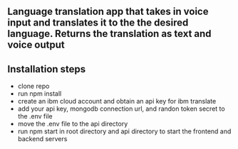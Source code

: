 ## Language translation app that takes in voice input and translates it to the the desired language. Returns the translation as text and voice output

## Installation steps
- clone repo
- run npm install
- create an ibm cloud account and obtain an api key for ibm translate
- add your api key, mongodb connection url, and randon token secret to the .env file
- move the .env file to the api directory
- run npm start in root directory and api directory to start the frontend and backend servers



